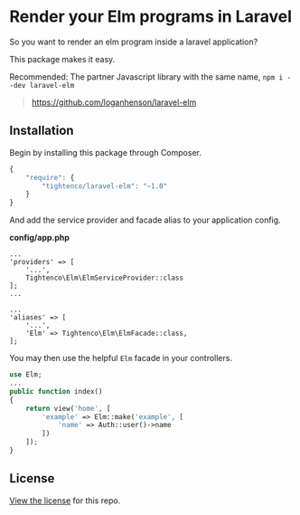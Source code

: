 # Render your Elm programs in Laravel

So you want to render an elm program inside a laravel application?

This package makes it easy.

Recommended: The partner Javascript library with the same name, `npm i --dev laravel-elm`
> https://github.com/loganhenson/laravel-elm

## Installation

Begin by installing this package through Composer.

```js
{
    "require": {
        "tightenco/laravel-elm": "~1.0"
    }
}
```

And add the service provider and facade alias to your application config.

**config/app.php**
```
...
'providers' => [
    '...',
    Tightenco\Elm\ElmServiceProvider::class
];
...
```

```
...
'aliases' => [
    '...',
    'Elm' => Tightenco\Elm\ElmFacade::class,
];
```

You may then use the helpful `Elm` facade in your controllers.

```php
use Elm;
...
public function index()
{
    return view('home', [
        'example' => Elm::make('example', [
            'name' => Auth::user()->name
        ])
    ]);
}
```

## License

[View the license](https://github.com/tightenco/laravel-elm/blob/master/LICENSE) for this repo.

